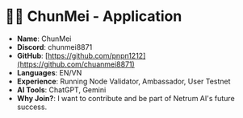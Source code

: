 #  🧑‍💻 ChunMei - Application

- **Name**: ChunMei 
- **Discord**: chunmei8871
- **GitHub**: [https://github.com/pnpn1212](https://github.com/chuanmei8871)
- **Languages**: EN/VN
- **Experience**: Running Node Validator, Ambassador, User Testnet
- **AI Tools**: ChatGPT, Gemini
- **Why Join?**: I want to contribute and be part of Netrum AI's future success.
